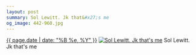 ```yaml
---
layout: post
summary: Sol Lewitt. Jk that&#x27;s me
og_image: 442-960.jpg
---
```


<p>
  <time><a href="/442">{{ page.date | date: "%B %e, %Y" }}</a></time>
  <a href="/442"><img src="{{ site.assets_url }}/442-480.jpg" srcset="{{ site.assets_url }}/442-960.jpg 960w, {{ site.assets_url }}/442-720.jpg 720w, {{ site.assets_url }}/442-480.jpg 480w, {{ site.assets_url }}/442-240.jpg 240w" sizes="(min-width: 700px) 50vw, calc(100vw - 2rem)" alt="Sol Lewitt. Jk that&#x27;s me" /></a>
  <span>Sol Lewitt. Jk that&#x27;s me</span>
</p>
